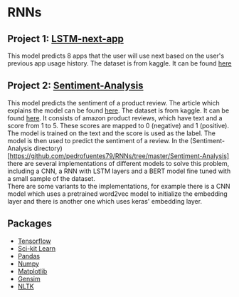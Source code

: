 # RNNs


## Project 1: [LSTM-next-app](https://github.com/pedrofuentes79/RNNs/tree/master/LSTM-next-app)

This model predicts 8 apps that the user will use next based on the user's previous app usage history.
The dataset is from kaggle. It can be found [here](https://www.kaggle.com/datasets/johnwill225/daily-phone-usage)

## Project 2: [Sentiment-Analysis](https://github.com/pedrofuentes79/RNNs/tree/master/Sentiment-Analysis)  
This model predicts the sentiment of a product review. The article which explains the model can be found [here]().
The dataset is from kaggle. It can be found [here](https://www.kaggle.com/datasets/jillanisofttech/amazon-product-reviews). It consists of amazon product reviews, which have text and a score from 1 to 5. These scores are mapped to 0 (negative) and 1 (positive). The model is trained on the text and the score is used as the label. The model is then used to predict the sentiment of a review.
In the (Sentiment-Analysis directory)[https://github.com/pedrofuentes79/RNNs/tree/master/Sentiment-Analysis] there are several implementations of different models to solve this problem, including a CNN, a RNN with LSTM layers and a BERT model fine tuned with a small sample of the dataset.   
There are some variants to the implementations, for example there is a CNN model which uses a pretrained word2vec model to initialize the embedding layer and there is another one which uses keras' embedding layer.

## Packages
* [Tensorflow](https://www.tensorflow.org/)
* [Sci-kit Learn](https://scikit-learn.org/stable/)
* [Pandas](https://pandas.pydata.org/)
* [Numpy](https://numpy.org/)
* [Matplotlib](https://matplotlib.org/)
* [Gensim](https://radimrehurek.com/gensim/)
* [NLTK](https://www.nltk.org/)



